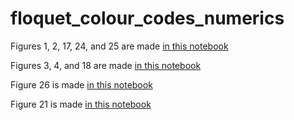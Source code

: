 # floquet_colour_codes_numerics

Figures 1, 2, 17, 24, and 25 are made [in this notebook](https://github.com/peter-janderks/floquet_colour_codes_numerics/blob/main/heatmap/heatmap_plot.ipynb) 

Figures 3, 4, and 18 are made [in this notebook](https://github.com/peter-janderks/floquet_colour_codes_numerics/blob/main/circuit_level_noise_experiments/generate_plots.ipynb)


Figure 26 is made [in this notebook](https://github.com/peter-janderks/floquet_colour_codes_numerics/blob/main/timelike_distance/timelike_distance_plot.ipynb)

Figure 21 is made [in this notebook](https://github.com/peter-janderks/floquet_colour_codes_numerics/blob/main/volume_verification_experiments/volume_verification_plot.ipynb)
